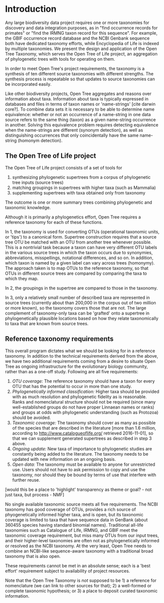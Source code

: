 # Introduction

Any large biodiversity data project requires one or more taxonomies
for discovery and data integration purposes, as in "find occurrence records
for primates" or "find the IRMNG taxon record for this sequence".  For
example, the GBIF occurrence record database and the NCBI Genbank
sequence both have dedicated taxonomy efforts, while Encyclopedia of
Life is indexed by multiple taxonomies.  We present the design and
application of the Open Tree Taxonomy, which serves the Open Tree of
Life project, an aggregation of phylogenetic trees with tools for
operating on them.

In order to meet Open Tree's project requirements, the taxonomy is a
synthesis of ten different source taxonomies with different strengths.
The synthesis process is repeatable so that updates to source
taxonomies can be incorporated easily.

Like other biodiversity projects, Open Tree aggregates and reasons
over information about taxa.  Information about taxa is typically
expressed in databases and files in terms of taxon names or
'name-strings' [cite darwin core?].  To combine data sets it is
necessary to be able to determine name equivalence: whether or not an
occurrence of a name-string in one data source refers to the same
thing (taxon) as a given name-string occurrence in another.  Solving
this equivalence problem requires detecting equivalence when the
name-strings are different (synonym detection), as well as
distinguishing occurrences that only coincidentally have the same
name-string (homonym detection).

## The Open Tree of Life project

The Open Tree of Life project consists of a set of tools for

1. synthesizing phylogenetic supertrees from a corpus of 
   phylogenetic tree inputs
   (source trees)
2. matching groupings in supertrees with higher taxa (such as Mammalia)
3. supplementing supertrees with taxa obtained only from 
   taxonomy

The outcome is one or more summary trees combining phylogenetic and
taxonomic knowledge.

Although it is primarily a phylogenetics effort, Open Tree requires a
reference taxonomy for each of these functions.

In 1, the taxonomy is used for converting OTUs (operational taxonomic
units, or 'tips') to a canonical form.  Supertree construction
requires that a source tree OTU be matched with an OTU from another
tree whenever possible.  This is a nontrivial task because a taxon can
have very different OTU labels in the various source trees
in which the taxon occurs due to synonymies, abbreviations,
misspellings, notational differences, and so on.  In addition, which
taxon is named by a given label can vary across trees (homonymy).  The
approach taken is to map OTUs to the reference taxonomy, so that OTUs
in different source trees are compared by comparing the taxa to which
they map.

In 2, the groupings in the supertree are compared to those in the
taxonomy.

In 3, only a relatively small number of described taxa are represented
in source trees (currently about than 200,000 in the corpus out of two
million or more known), so the taxonomy covers those that are not.
The large complement of taxonomy-only taxa can be 'grafted' onto a
supertree in phylogenetically plausible locations based on how they
relate taxonomically to taxa that are known from source trees.

## Reference taxonomy requirements

This overall program dictates what we should be looking for in a
reference taxonomy.  In addition to the technical requirements derived
from the above, we have two additional requirements coming from a
desire to situate Open Tree as ongoing infrastructure for the
evolutionary biology community, rather than as a one-off study.
Following are all five requirements:

 1. *OTU coverage:* The reference taxonomy should have a taxon for
    every OTU that has the potential to occur in more than one study.
 1. *Phylogenetically informed classification:* Higher taxa should be
    provided with as much resolution and phylogenetic fidelity as is
    reasonable.  Ranks and nomenclatural structure should not be 
    required (since many well-established groups do not have proper 
    Linnaean names or ranks) and groups at odds with phylogenetic 
    understanding (such as Protozoa) should be avoided.
 1. *Taxonomic coverage:* The taxonomy should cover as many as possible of
    the species
    that are described in the literature [more than 1.6 million, according to
    http://www.catalogueoflife.org/ retrieved 2016-11-01], so that we
    can supplement generated supertrees as described in step 3 above.
 1. *Ongoing update:* New taxa of importance to phylogenetic studies
    are constantly being added to the literature.
    The taxonomy needs to be updated with new information on an ongoing basis.
 1. *Open data:* The taxonomy must be available to anyone for unrestricted use.
    Users should not have to ask permission to copy and use the taxonomy, 
    nor should they be bound by terms of use that interfere with further reuse.

[would this be a place to 'highlight' transparency as theme or goal? -
not just taxa, but process - NMF]

No single available taxonomic source meets all five requirements.  The
NCBI taxonomy has good coverage of OTUs, provides a rich source of
phyogenetically informed higher taxa, and is open, but its taxonomic
coverage is limited to taxa that have sequence data in GenBank (about
360455 species having standard binomial names).  Traditional all-life
taxonomies such as Catalogue of Life, IRMNG, and GBIF meet the
taxonomic coverage requirement, but miss many OTUs from our input
trees, and their higher-level taxonomies are often not as
phylogenetically informed or resolved as the NCBI taxonomy.  At the
very least, Open Tree needs to combine an NCBI-like sequence-aware
taxonomy with a traditional broad taxonomy that is also open.

These requirements cannot be met in an absolute sense; each is a 'best
effort' requirement subject to availability of project resources.

Note that the Open Tree Taxonomy is *not* supposed to be 1) a
reference for nomenclature (we can link to other sources for that); 2)
a well-formed or complete taxonomic hypothesis; or 3) a place to
deposit curated taxonomic information.
